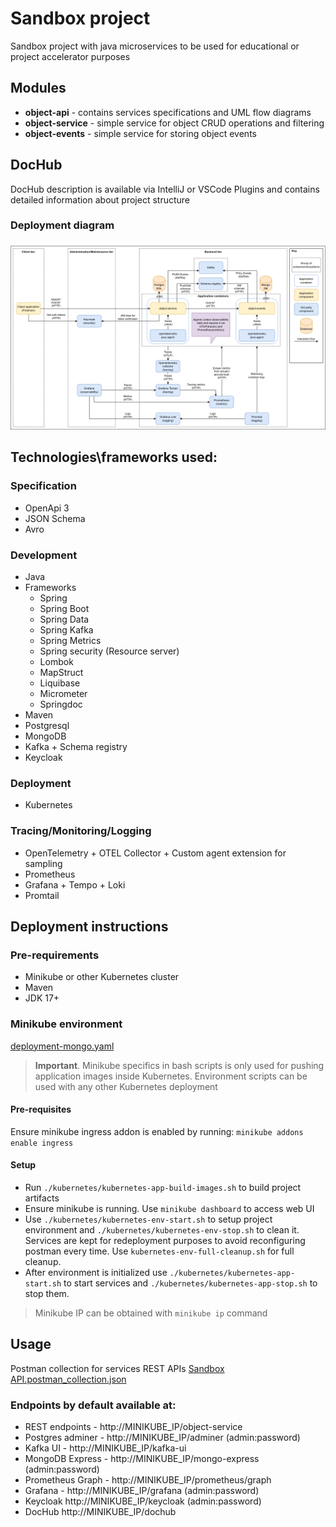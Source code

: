 # Sandbox project

Sandbox project with java microservices to be used for educational or project accelerator purposes


## Modules

- **object-api** - contains services specifications and UML flow diagrams
- **object-service** - simple service for object CRUD operations and filtering
- **object-events** - simple service for storing object events

## DocHub
DocHub description is available via IntelliJ or VSCode Plugins and contains detailed information about project structure 

### Deployment diagram
![Deployment](docs/docs/sandbox.png)

## Technologies\frameworks used:

### Specification

- OpenApi 3
- JSON Schema
- Avro

### Development

- Java
- Frameworks
    - Spring
    - Spring Boot
    - Spring Data
    - Spring Kafka
    - Spring Metrics
    - Spring security (Resource server)
    - Lombok
    - MapStruct
    - Liquibase
    - Micrometer
    - Springdoc
- Maven
- Postgresql
- MongoDB
- Kafka + Schema registry
- Keycloak

### Deployment

- Kubernetes

### Tracing/Monitoring/Logging

- OpenTelemetry + OTEL Collector + Custom agent extension for sampling
- Prometheus
- Grafana + Tempo + Loki
- Promtail

## Deployment instructions

### Pre-requirements
 - Minikube or other Kubernetes cluster
 - Maven
 - JDK 17+

### Minikube environment
[deployment-mongo.yaml](kubernetes%2Fdeployment-mongo.yaml)
> **Important**. Minikube specifics in bash scripts is only used for pushing application images inside Kubernetes. Environment scripts
> can be used with any other Kubernetes deployment

#### Pre-requisites 
Ensure minikube ingress addon is enabled by running:
```minikube addons enable ingress```

#### Setup

- Run ```./kubernetes/kubernetes-app-build-images.sh``` to build project artifacts
- Ensure minikube is running. Use ```minikube dashboard``` to access web UI
- Use ```./kubernetes/kubernetes-env-start.sh``` to setup project environment
  and ```./kubernetes/kubernetes-env-stop.sh``` to clean it. Services are kept for redeployment purposes to avoid reconfiguring postman every time. Use ```kubernetes-env-full-cleanup.sh``` for full cleanup. 
- After environment is initialized use ```./kubernetes/kubernetes-app-start.sh``` to start services
  and ```./kubernetes/kubernetes-app-stop.sh``` to stop them.


> Minikube IP can be obtained with ```minikube ip``` command

## Usage

Postman collection for services REST APIs [Sandbox API.postman_collection.json](Sandbox%20API.postman_collection.json)

### Endpoints by default available at:

- REST endpoints - http://MINIKUBE_IP/object-service
- Postgres adminer - http://MINIKUBE_IP/adminer (admin:password)
- Kafka UI - http://MINIKUBE_IP/kafka-ui
- MongoDB Express - http://MINIKUBE_IP/mongo-express (admin:password)
- Prometheus Graph - http://MINIKUBE_IP/prometheus/graph
- Grafana - http://MINIKUBE_IP/grafana (admin:password)
- Keycloak http://MINIKUBE_IP/keycloak (admin:password)
- DocHub http://MINIKUBE_IP/dochub 

